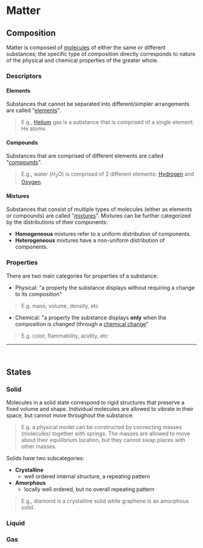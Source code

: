 # Matter

## Composition

Matter is composed of [molecules](/chem/Molecules.md) of either the same or different substances; the specific type of composition directly corresponds to nature of the physical and chemical properties of the greater whole.

### Descriptors

#### Elements

Substances that cannot be separated into different/simpler arrangements are called "[elements](/chem/Elements.md)".

> E.g., [Helium](/chem/Helium.md) gas is a substance that is comprised of a single element: He atoms.

#### Compounds

Substances that are comprised of different elements are called "[compounds](/chem/Compounds.md)".

> E.g., water ($H_2O$) is comprised of 2 different elements: [Hydrogen](/chem/Hydrogen.md) and [Oxygen](/chem/Oxygen.md).

#### Mixtures

Substances that consist of multiple types of molecules (either as elements or compounds) are called "[mixtures](/chem/Mixtures.md)". Mixtures can be further categorized by the distributions of their components:

  - **Homogeneous** mixtures refer to a uniform distribution of components.
  - **Heterogeneous** mixtures have a non-uniform distribution of components.

### Properties

There are two main categories for properties of a substance:

- Physical: "a property the substance displays without requiring a change to its composition"

> E.g. mass, volume, density, etc

- Chemical: "a property the substance displays **only** when the composition is changed (through a [chemical change](/chem/ChemicalChange.md)"

> E.g. color, flammability, acidity, etc

---

<br />

## States

### Solid

Molecules in a solid state correspond to rigid structures that preserve a fixed volume and shape. Individual molecules are allowed to vibrate in their space, but cannot move throughout the substance.

> E.g. a physical model can be constructed by connecting masses (molecules) together with springs. The masses are allowed to move about their equilibrium location, but they cannot swap places with other masses.

Solids have two subcategories:

  - **Crystalline**
    - well ordered internal structure, a repeating pattern
  - **Amorphous**
    - locally well ordered, but no overall repeating pattern

> E.g., diamond is a crystalline solid while graphene is an amorphous solid.

### Liquid



### Gas

